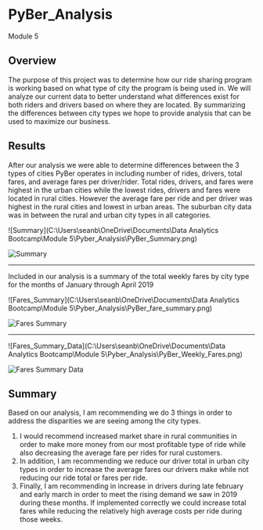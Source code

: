 # PyBer_Analysis
Module 5

## Overview
The purpose of this project was to determine how our ride sharing program is working based on what type of city the program is being used in. We will analyze our current data to better understand what differences exist for both riders and drivers based on where they are located. By summarizing the differences between city types we hope to provide analysis that can be used to maximize our business.

## Results
After our analysis we were able to determine differences between the 3 types of cities PyBer operates in including number of rides, drivers, total fares, and average fares per driver/rider. Total rides, drivers, and fares were highest in the urban cities while the lowest rides, drivers and fares were located in rural cities. However the average fare per ride and per driver was highest in the rural cities and lowest in urban areas. The suburban city data was in between the rural and urban city types in all categories. 

![Summary](C:\Users\seanb\OneDrive\Documents\Data Analytics Bootcamp\Module 5\Pyber_Analysis\PyBer_Summary.png)

![Summary](https://github.com/sbull32/PyBer_Analysis.git/Analysis/PyBer_summary.png)

---

Included in our analysis is a summary of the total weekly fares by city type for the months of January through April 2019

![Fares_Summary](C:\Users\seanb\OneDrive\Documents\Data Analytics Bootcamp\Module 5\Pyber_Analysis\PyBer_fare_summary.png)

![Fares Summary](https://github.com/sbull32/PyBer_Analysis.git/Analysis/PyBer_fare_summary.png)

---

![Fares_Summary_Data](C:\Users\seanb\OneDrive\Documents\Data Analytics Bootcamp\Module 5\Pyber_Analysis\PyBer_Weekly_Fares.png)

![Fares Summary Data](https://github.com/sbull32/PyBer_Analysis.git/Analysis/PyBer_Weekly_Fares.png)

## Summary
Based on our analysis, I am recommending we do 3 things in order to address the disparities we are seeing among the city types. 

1. I would recommend increased market share in rural communities in order to make more money from our most profitable type of ride while also decreasing the average fare per rides for rural customers.
2. In addition, I am recommending we reduce our driver total in urban city types in order to increase the average fares our drivers make while not reducing our ride total or fares per ride.
3. Finally, I am recommending in increase in drivers during late february and early march in order to meet the rising demand we saw in 2019 during these months. If implemented correctly we could increase total fares while reducing the relatively high average costs per ride during those weeks.
